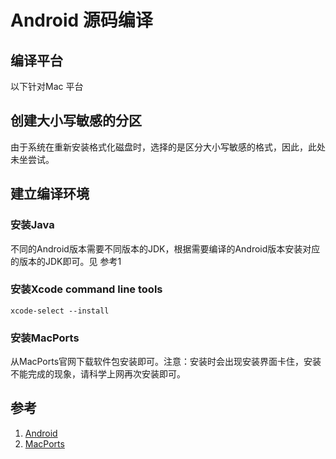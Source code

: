 # Android 源码编译

## 编译平台
以下针对Mac 平台

## 创建大小写敏感的分区
由于系统在重新安装格式化磁盘时，选择的是区分大小写敏感的格式，因此，此处未坐尝试。

## 建立编译环境

### 安装Java
不同的Android版本需要不同版本的JDK，根据需要编译的Android版本安装对应的版本的JDK即可。见 参考1

### 安装Xcode command line tools
```
xcode-select --install
```

### 安装MacPorts
从MacPorts官网下载软件包安装即可。注意：安装时会出现安装界面卡住，安装不能完成的现象，请科学上网再次安装即可。








## 参考
1. [Android](https://source.android.com/source/requirements)
2. [MacPorts](https://www.macports.org/install.php)